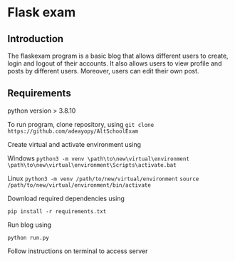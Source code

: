 # Flask exam

## Introduction

The flaskexam program is a basic blog that allows different users to create, login and logout of their accounts. It also allows users to view profile and  posts by different users. Moreover, users can edit their own post.

## Requirements

python version  >  3.8.10

To run program, clone repository, using `git clone https://github.com/adeayopy/AltSchoolExam`

Create virtual and activate environment using

Windows
`python3 -m venv \path\to\new\virtual\environment`
`\path\to\new\virtual\environment\Scripts\activate.bat`
 
Linux
`python3 -m venv /path/to/new/virtual/environment`
`source /path/to/new/virtual/environment/bin/activate`


Download required dependencies using 

`pip install -r requirements.txt`

Run blog using 

`python run.py`

Follow instructions on terminal to access server

